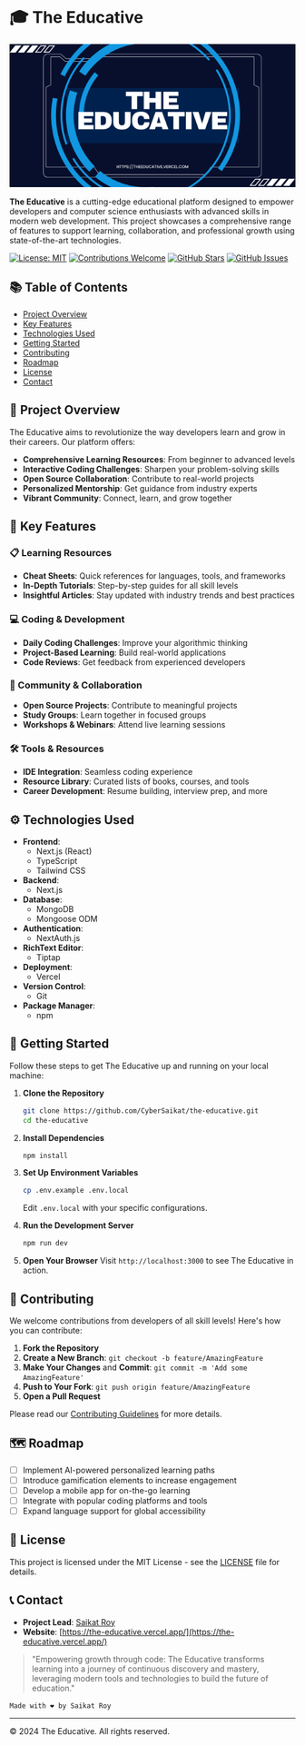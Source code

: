 # 🎓 The Educative

![Leading Image](https://raw.githubusercontent.com/CyberSaikat/the-educative/main/public/images/banner.png)

**The Educative** is a cutting-edge educational platform designed to empower developers and computer science enthusiasts with advanced skills in modern web development. This project showcases a comprehensive range of features to support learning, collaboration, and professional growth using state-of-the-art technologies.

[![License: MIT](https://img.shields.io/badge/License-MIT-yellow.svg)](https://opensource.org/licenses/MIT)
[![Contributions Welcome](https://img.shields.io/badge/contributions-welcome-brightgreen.svg?style=flat)](https://github.com/CyberSaikat/the-educative/issues)
[![GitHub Stars](https://img.shields.io/github/stars/CyberSaikat/the-educative.svg)](https://github.com/CyberSaikat/the-educative/stargazers)
[![GitHub Issues](https://img.shields.io/github/issues/CyberSaikat/the-educative.svg)](https://github.com/CyberSaikat/the-educative/issues)

## 📚 Table of Contents
- [Project Overview](#-project-overview)
- [Key Features](#-key-features)
- [Technologies Used](#%EF%B8%8F-technologies-used)
- [Getting Started](#-getting-started)
- [Contributing](#-contributing)
- [Roadmap](#-roadmap)
- [License](#-license)
- [Contact](#-contact)

## 🌟 Project Overview

The Educative aims to revolutionize the way developers learn and grow in their careers. Our platform offers:

- **Comprehensive Learning Resources**: From beginner to advanced levels
- **Interactive Coding Challenges**: Sharpen your problem-solving skills
- **Open Source Collaboration**: Contribute to real-world projects
- **Personalized Mentorship**: Get guidance from industry experts
- **Vibrant Community**: Connect, learn, and grow together

## 🚀 Key Features

### 📋 Learning Resources
- **Cheat Sheets**: Quick references for languages, tools, and frameworks
- **In-Depth Tutorials**: Step-by-step guides for all skill levels
- **Insightful Articles**: Stay updated with industry trends and best practices

### 💻 Coding & Development
- **Daily Coding Challenges**: Improve your algorithmic thinking
- **Project-Based Learning**: Build real-world applications
- **Code Reviews**: Get feedback from experienced developers

### 🤝 Community & Collaboration
- **Open Source Projects**: Contribute to meaningful projects
- **Study Groups**: Learn together in focused groups
- **Workshops & Webinars**: Attend live learning sessions

### 🛠 Tools & Resources
- **IDE Integration**: Seamless coding experience
- **Resource Library**: Curated lists of books, courses, and tools
- **Career Development**: Resume building, interview prep, and more

## ⚙️ Technologies Used

- **Frontend**:
    - Next.js (React)
    - TypeScript
    - Tailwind CSS
- **Backend**:
    - Next.js
- **Database**:
    - MongoDB
    - Mongoose ODM
- **Authentication**:
    - NextAuth.js
- **RichText Editor**:
    - Tiptap
- **Deployment**:
    - Vercel
- **Version Control**:
    - Git
- **Package Manager**:
    - npm

## 🚀 Getting Started

Follow these steps to get The Educative up and running on your local machine:

1. **Clone the Repository**
   ```bash
   git clone https://github.com/CyberSaikat/the-educative.git
   cd the-educative
   ```

2. **Install Dependencies**
   ```bash
   npm install
   ```

3. **Set Up Environment Variables**
   ```bash
   cp .env.example .env.local
   ```
   Edit `.env.local` with your specific configurations.

4. **Run the Development Server**
   ```bash
   npm run dev
   ```

5. **Open Your Browser**
   Visit `http://localhost:3000` to see The Educative in action.

## 🤝 Contributing

We welcome contributions from developers of all skill levels! Here's how you can contribute:

1. **Fork the Repository**
2. **Create a New Branch**: `git checkout -b feature/AmazingFeature`
3. **Make Your Changes** and **Commit**: `git commit -m 'Add some AmazingFeature'`
4. **Push to Your Fork**: `git push origin feature/AmazingFeature`
5. **Open a Pull Request**

Please read our [Contributing Guidelines](CONTRIBUTING.md) for more details.

## 🗺 Roadmap

- [ ] Implement AI-powered personalized learning paths
- [ ] Introduce gamification elements to increase engagement
- [ ] Develop a mobile app for on-the-go learning
- [ ] Integrate with popular coding platforms and tools
- [ ] Expand language support for global accessibility

## 📄 License

This project is licensed under the MIT License - see the [LICENSE](LICENSE) file for details.

## 📞 Contact

- **Project Lead**: [Saikat Roy](mailto:saikatroydot@gmail.com)
- **Website**: [https://the-educative.vercel.app/](https://the-educative.vercel.app/)

> "Empowering growth through code: The Educative transforms learning into a journey of continuous discovery and mastery, leveraging modern tools and technologies to build the future of education."

```plaintext
Made with ❤️ by Saikat Roy
```

---

© 2024 The Educative. All rights reserved.